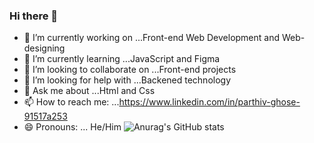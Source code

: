 ### Hi there 👋
- 🔭 I’m currently working on ...Front-end Web Development and Web-designing
- 🌱 I’m currently learning ...JavaScript and Figma
- 👯 I’m looking to collaborate on ...Front-end projects
- 🤔 I’m looking for help with ...Backened technology
- 💬 Ask me about ...Html and Css
- 📫 How to reach me: ...https://www.linkedin.com/in/parthiv-ghose-91517a253
- 😄 Pronouns: ... He/Him
![Anurag's GitHub stats](https://github-readme-stats.vercel.app/api?username=parthivghose2919&show_icons=true&theme=radical)

